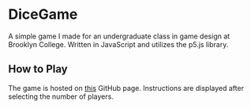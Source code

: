 # DiceGame

A simple game I made for an undergraduate class in game design at Brooklyn College. Written in JavaScript and utilizes the p5.js library. 

## How to Play 

The game is hosted on [this](https://moe82.github.io/DiceGame/) GitHub page. Instructions are displayed after selecting the number of players. 
